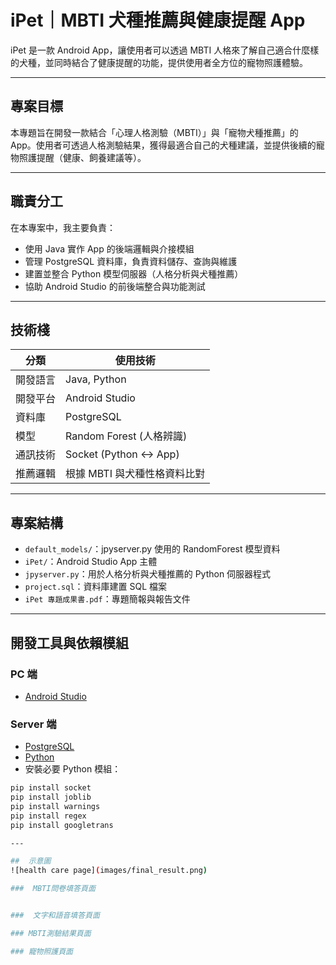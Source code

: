 #  iPet｜MBTI 犬種推薦與健康提醒 App

iPet 是一款 Android App，讓使用者可以透過 MBTI 人格來了解自己適合什麼樣的犬種，並同時結合了健康提醒的功能，提供使用者全方位的寵物照護體驗。

---

##  專案目標

本專題旨在開發一款結合「心理人格測驗（MBTI）」與「寵物犬種推薦」的 App。使用者可透過人格測驗結果，獲得最適合自己的犬種建議，並提供後續的寵物照護提醒（健康、飼養建議等）。

---

##  職責分工

在本專案中，我主要負責：

- 使用 Java 實作 App 的後端邏輯與介接模組  
- 管理 PostgreSQL 資料庫，負責資料儲存、查詢與維護  
- 建置並整合 Python 模型伺服器（人格分析與犬種推薦）  
- 協助 Android Studio 的前後端整合與功能測試

---

##  技術棧

| 分類 | 使用技術 |
|------|----------|
| 開發語言 | Java, Python |
| 開發平台 | Android Studio |
| 資料庫 | PostgreSQL |
| 模型 | Random Forest (人格辨識) |
| 通訊技術 | Socket (Python ↔ App) |
| 推薦邏輯 | 根據 MBTI 與犬種性格資料比對 |

---

##  專案結構

- `default_models/`：jpyserver.py 使用的 RandomForest 模型資料
- `iPet/`：Android Studio App 主體
- `jpyserver.py`：用於人格分析與犬種推薦的 Python 伺服器程式
- `project.sql`：資料庫建置 SQL 檔案
- `iPet 專題成果書.pdf`：專題簡報與報告文件

---

##  開發工具與依賴模組

###  PC 端
- [Android Studio](https://developer.android.com/studio/)

###  Server 端
- [PostgreSQL](https://www.postgresql.org/download/)
- [Python](https://www.python.org/downloads/)
- 安裝必要 Python 模組：
```bash
pip install socket  
pip install joblib  
pip install warnings  
pip install regex  
pip install googletrans

---

##  示意圖
![health care page](images/final_result.png)

###  MBTI問卷填答頁面


###  文字和語音填答頁面

### MBTI測驗結果頁面

### 寵物照護頁面


